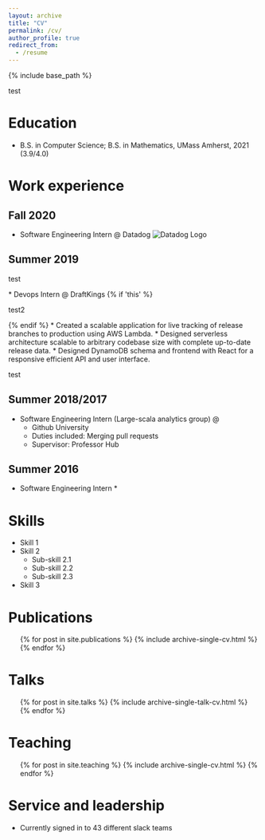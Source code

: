 ```yaml
---
layout: archive
title: "CV"
permalink: /cv/
author_profile: true
redirect_from:
  - /resume
---
```


{% include base_path %}

<p id="test"> test </p>

Education
======
* B.S. in Computer Science; B.S. in Mathematics, UMass Amherst, 2021 (3.9/4.0)

Work experience
======

Fall 2020
------
* Software Engineering Intern @ Datadog ![Datadog Logo](https://imgix.datadoghq.com/img/about/presskit/logo-v/logo_vertical_purple.png)

Summer 2019
------
<p id="test"> test </p>
* Devops Intern @ DraftKings {% if 'this' %} <p id="test"> test2 </p> {% endif %}
  * Created a scalable application for live tracking of release branches to production using AWS Lambda.
  * Designed serverless architecture scalable to arbitrary codebase size with complete up-to-date release data.
  * Designed DynamoDB schema and frontend with React for a responsive efficient API and user interface.
<p id="test"> test </p>


Summer 2018/2017
------
* Software Engineering Intern (Large-scala analytics group) @ 
  * Github University
  * Duties included: Merging pull requests
  * Supervisor: Professor Hub
  
Summer 2016
------
* Software Engineering Intern
  *

Skills
======
* Skill 1
* Skill 2
  * Sub-skill 2.1
  * Sub-skill 2.2
  * Sub-skill 2.3
* Skill 3

Publications
======
  <ul>{% for post in site.publications %}
    {% include archive-single-cv.html %}
  {% endfor %}</ul>
  
Talks
======
  <ul>{% for post in site.talks %}
    {% include archive-single-talk-cv.html %}
  {% endfor %}</ul>
  
Teaching
======
  <ul>{% for post in site.teaching %}
    {% include archive-single-cv.html %}
  {% endfor %}</ul>
  
Service and leadership
======
* Currently signed in to 43 different slack teams

